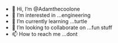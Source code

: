 - 👋 Hi, I’m @Adamthecoolone
- 👀 I’m interested in ...engineering
- 🌱 I’m currently learning ...turtle
- 💞️ I’m looking to collaborate on ...fun stuff
- 📫 How to reach me ...dont

<!---
Adamthecoolone/Adamthecoolone is a ✨ special ✨ repository because its `README.md` (this file) appears on your GitHub profile.
You can click the Preview link to take a look at your changes.
--->
